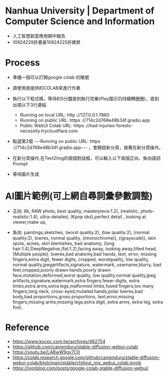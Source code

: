 
# Nanhua University | Department of Computer Science and Information
* 人工智慧創意應用期中報告
* 10924229許書豪10924225許建昇

# Process
* 準備一個可以打開google colab 的賬號
* 請使用我提供的COLAB來進行作業
* 執行以下程式碼，等待約5分鐘直到執行完畢(Play圖示仍持續轉圈圈)，直到出現以下3行連結.

   * Running on local URL:  http ://127.0.0.1:7860
   * Running on public URL: https ://714c2d768e48b34f.gradio.app
   * Public WebUI Colab URL: https ://had-injuries-forests-necessity.trycloudflare.com

* 點選第2個 ---Running on public URL: https ://714c2d768e48b34f.gradio.app--- ，會開啟新分頁，接著在新分頁操作。
* 在新分頁操作,在Text2Img的兩個對話框，可以輸入以下兩個正向、負向語詞 Prompt
* 等待圖片生成

# AI圖片範例(可上網自尋詞彙參數調整)

* 正向:
8k, RAW photo, best quality, masterpiece:1.2), (realistic, photo-realistic:1.4), 
ultra-detailed, (Kpop idol),perfect detail ,  looking at viewer,make up,
     
* 負向:
paintings,sketches, (worst quality:2), (low quality:2), (normal quality:2), lowres, 
normal quality, ((monochrome)), ((grayscale)), skin spots, acnes, skin blemishes, bad anatomy,
(long hair:1.4),DeepNegative,(fat:1.2),facing away, looking away,tilted head, {Multiple people}, 
lowres,bad anatomy,bad hands, text, error, missing fingers,extra digit, fewer digits, cropped, 
worstquality, low quality, normal quality,jpegartifacts,signature, watermark, username,blurry,
bad feet,cropped,poorly drawn hands,poorly drawn face,mutation,deformed,worst quality,
low quality,normal quality,jpeg artifacts,signature,watermark,extra fingers,fewer digits,
extra limbs,extra arms,extra legs,malformed limbs,fused fingers,too many fingers,long neck,
cross-eyed,mutated hands,polar lowres,bad body,bad proportions,gross proportions,
text,error,missing fingers,missing arms,missing legs,extra digit, extra arms, 
extra leg, extra foot,

# Reference
  *  https://www.kocpc.com.tw/archives/482754
  * https://github.com/camenduru/stable-diffusion-webui-colab
  * https://youtu.be/LABwW9gx7C0
  * https://colab.research.google.com/github/camenduru/stable-diffusion-webui-colab/blob/main/stable/chillout_mix_webui_colab.ipynb
  * https://ivonblog.com/posts/google-colab-stable-diffusion-webui/


